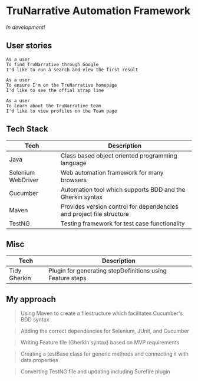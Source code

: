 #  TruNarrative Automation Framework 

*In development!*

## User stories

```
As a user 
To find TruNarrative through Google 
I'd like to run a search and view the first result
```

```
As a user 
To ensure I'm on the TruNarrative homepage
I'd like to see the offial strap line
```

```
As a user
To learn about the TruNarrative team
I'd like to view profiles on the Team page
```

## Tech Stack

| Tech | Description |
| ------ | ------ |
| Java | Class based object oriented programming language |
| Selenium WebDriver | Web automation framework for many browsers |
| Cucumber | Automation tool which supports BDD and the Gherkin syntax |
| Maven | Provides version control for dependencies and project file structure |
| TestNG | Testing framework for test case functionality |

## Misc

| Tech | Description |
| ------ | ------ |
| Tidy Gherkin | Plugin for generating stepDefinitions using Feature steps |

## My approach
> Using Maven to create a filestructure which facilitates Cucumber's BDD syntax

> Adding the correct dependencies for Selenium, JUnit, and Cucumber

> Writing Feature file (Gherkin syntax) based on MVP requirements

> Creating a testBase class for generic methods and connecting it with data.properties

> Converting TestNG file and updating including Surefire plugin
